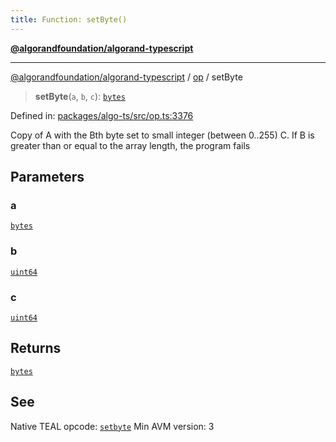 ```yaml
---
title: Function: setByte()
---
```


[**@algorandfoundation/algorand-typescript**](../../README)

***

[@algorandfoundation/algorand-typescript](../../README) / [op](../README) / setByte



> **setByte**(`a`, `b`, `c`): [`bytes`](../../index/type-aliases/bytes)

Defined in: [packages/algo-ts/src/op.ts:3376](https://github.com/algorandfoundation/puya-ts/blob/main/packages/algo-ts/src/op.ts#L3376)

Copy of A with the Bth byte set to small integer (between 0..255) C. If B is greater than or equal to the array length, the program fails

## Parameters

### a

[`bytes`](../../index/type-aliases/bytes)

### b

[`uint64`](../../index/type-aliases/uint64)

### c

[`uint64`](../../index/type-aliases/uint64)

## Returns

[`bytes`](../../index/type-aliases/bytes)

## See

Native TEAL opcode: [`setbyte`](https://developer.algorand.org/docs/get-details/dapps/avm/teal/opcodes/v10/#setbyte)
Min AVM version: 3
